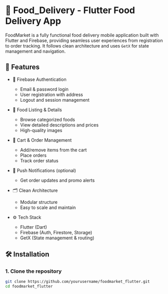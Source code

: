 # 🍔 Food_Delivery - Flutter Food Delivery App

FoodMarket is a fully functional food delivery mobile application built with Flutter and Firebase, providing seamless user experiences from registration to order tracking. It follows clean architecture and uses `GetX` for state management and navigation.

## 🚀 Features

- 🔐 Firebase Authentication
  - Email & password login
  - User registration with address
  - Logout and session management

- 🍕 Food Listing & Details
  - Browse categorized foods
  - View detailed descriptions and prices
  - High-quality images

- 🛒 Cart & Order Management
  - Add/remove items from the cart
  - Place orders
  - Track order status

- 🔔 Push Notifications (optional)
  - Get order updates and promo alerts

- 🗂 Clean Architecture
  - Modular structure
  - Easy to scale and maintain

- ⚙️ Tech Stack
  - Flutter (Dart)
  - Firebase (Auth, Firestore, Storage)
  - GetX (State management & routing)

## 🛠 Installation

### 1. Clone the repository

```bash
git clone https://github.com/yourusername/foodmarket_flutter.git
cd foodmarket_flutter
